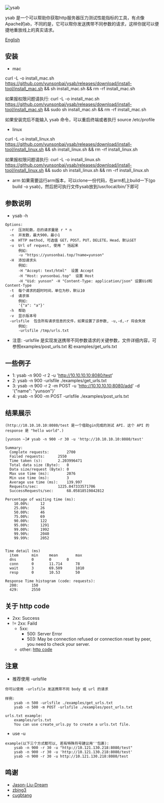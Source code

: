 
![ysab](https://github.com/yunsonbai/ysab/blob/master/ysab2.jpeg)

ysab 是一个可以帮助你获取http服务器压力测试性能指标的工具，有点像Apache的ab，不同的是，它可以帮你发送携带不同参数的请求，这样你就可以便捷地重放线上的真实请求。

[English](./README-ENGLISH.md)

## 安装
* mac

curl -L -o install_mac.sh https://github.com/yunsonbai/ysab/releases/download/install-tool/install_mac.sh && sh install_mac.sh && rm -rf install_mac.sh

如果报权限问题请执行:
curl -L -o install_mac.sh https://github.com/yunsonbai/ysab/releases/download/install-tool/install_mac.sh && sudo sh install_mac.sh && rm -rf install_mac.sh

如果安装完后不能输入 ysab 命令，可以重启终端或者执行 source /etc/profile

* linux

curl -L -o install_linux.sh https://github.com/yunsonbai/ysab/releases/download/install-tool/install_linux.sh && sh install_linux.sh && rm -rf install_linux.sh

如果报权限问题请执行:
curl -L -o install_linux.sh https://github.com/yunsonbai/ysab/releases/download/install-tool/install_linux.sh && sudo sh install_linux.sh && rm -rf install_linux.sh

* arm
如果需要运行arm版本，可以clone一份代码，在arm机上build一下(go build -o ysab)，然后把可执行文件ysab放到/usr/local/bin/下即可

## 参数说明
* ysab -h

```
Options:
  -r  压测轮数，总的请求量是 r * n
  -n  并发数，最大900，最小1
  -m  HTTP method, 可选值 GET，POST，PUT，DELETE，Head，默认GET
  -u  Url of request, 使用 " 括起来
      例如: 
      -u "https://yunsonbai.top/?name=yunson"
  -H  添加请求头
      例如:
      -H "Accept: text/html"  设置 Accept
      -H "Host: yunsonbai.top"  设置 Host
      -H "Uid: yunson" -H "Content-Type: application/json" 设置Uid和Content-Type
  -t  每个请求的超时时间，单位为秒，默认10
  -d  请求体 
      例如:
      '{"a": "a"}'
  -h  帮助
  -v  显示版本号
  -urlsfile  包含所有请求信息的文件，如果设置了该参数, -u,-d,-r 将会失效
      例如:
      -urlsfile /tmp/urls.txt
```

* 注意: -urlsfile 是实现发送携带不同参数请求的关键参数，文件详细内容，可参照examples/post_urls.txt 和 examples/get_urls.txt

## 一些例子
* 1: ysab -n 900 -r 2 -u 'http://10.10.10.10:8080/test'
* 2: ysab -n 900 -urlsfile ./examples/get_urls.txt
* 3: ysab -n 900 -r 2 -m POST -u 'http://10.10.10.10:8080/add' -d '{"name": "yunson"}'
* 4: ysab -n 900 -m POST -urlsfile ./examples/post_urls.txt

## 结果展示
```
(http://10.10.10.10:8080/test 是一个借助gin完成的测试 API. 这个 API 的 response 是 "hello world".)

[yunson ~]# ysab -n 900 -r 30 -u 'http://10.10.10.10:8080/test'

Summary:
  Complete requests:		2700
  Failed requests:		2550
  Time taken (s):		2.203996471
  Total data size (Byte):	0
  Data size/request (Byte):	0
  Max use time (ms):		2076
  Min use time (ms):		3
  Average use time (ms):	139.997
  Requests/sec:			1225.047333571706
  SuccessRequests/sec:		68.05818519842812

Percentage of waiting time (ms):
    10.00%:		12
    25.00%:		26
    50.00%:		46
    75.00%:		69
    90.00%:		122
    95.00%:		1291
    99.00%:		1992
    99.90%:		2040
    99.99%:		2052


Time detail (ms)
  item		min		mean		max
  dns		0		0		0
  conn		0		11.714		78
  wait		3		69.509		1010
  resp		0		10.53		50

Response Time histogram (code: requests):
  200:		150
  429:		2550
```

## 关于 http code
* 2xx: Success
* != 2xx: Faild
    * 5xx:
        * 500: Server Error
        * 503: May be connection refused or connection reset by peer, you need to check your server.
    * other: [http code](https://en.wikipedia.org/wiki/List_of_HTTP_status_codes)

## 注意
* 推荐使用 -urlsfile
```
你可以使用 -urlsfile 发送携带不同 body 或 url 的请求

样例:
	ysab -n 500 -urlsfile ./examples/get_urls.txt
    ysab -n 500 -m POST -urlsfile ./examples/post_urls.txt

urls.txt example:
	examples/urls.txt
	You can use create_urls.py to create a urls.txt file.
```

* use -u

```
example(以下三个方式都可以, 若有特殊符号建议用''包裹):
    ysab -n 900 -r 30 -u "http://10.121.130.218:8080/test"
    ysab -n 900 -r 30 -u 'http://10.121.130.218:8080/test'
    ysab -n 900 -r 30 -u http://10.121.130.218:8080/test

```

## 鸣谢
* [Jason-Liu-Dream](https://github.com/Jason-Liu-Dream)
* [zbing3](https://github.com/zbing3)
* [cugbtang](https://github.com/cugbtang)
